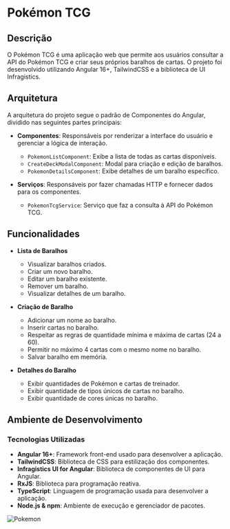 # Pokémon TCG 

## Descrição

O Pokémon TCG é uma aplicação web que permite aos usuários consultar a API do Pokémon TCG e criar seus próprios baralhos de cartas. O projeto foi desenvolvido utilizando Angular 16+, TailwindCSS e a biblioteca de UI Infragistics.

## Arquitetura

A arquitetura do projeto segue o padrão de Componentes do Angular, dividido nas seguintes partes principais:

- **Componentes**: Responsáveis por renderizar a interface do usuário e gerenciar a lógica de interação.
  - `PokemonListComponent`: Exibe a lista de todas as cartas disponíveis.
  - `CreateDeckModalComponent`: Modal para criação e edição de baralhos.
  - `PokemonDetailsComponent`: Exibe detalhes de um baralho específico.

- **Serviços**: Responsáveis por fazer chamadas HTTP e fornecer dados para os componentes.
  - `PokemonTcgService`: Serviço que faz a consulta à API do Pokémon TCG.

## Funcionalidades

- **Lista de Baralhos**
  - Visualizar baralhos criados.
  - Criar um novo baralho.
  - Editar um baralho existente.
  - Remover um baralho.
  - Visualizar detalhes de um baralho.

- **Criação de Baralho**
  - Adicionar um nome ao baralho.
  - Inserir cartas no baralho.
  - Respeitar as regras de quantidade mínima e máxima de cartas (24 a 60).
  - Permitir no máximo 4 cartas com o mesmo nome no baralho.
  - Salvar baralho em memória.

- **Detalhes do Baralho**
  - Exibir quantidades de Pokémon e cartas de treinador.
  - Exibir quantidade de tipos únicos de cartas no baralho.
  - Exibir quantidade de cores únicas no baralho.

## Ambiente de Desenvolvimento

### Tecnologias Utilizadas

- **Angular 16+**: Framework front-end usado para desenvolver a aplicação.
- **TailwindCSS**: Biblioteca de CSS para estilização dos componentes.
- **Infragistics UI for Angular**: Biblioteca de componentes de UI para Angular.
- **RxJS**: Biblioteca para programação reativa.
- **TypeScript**: Linguagem de programação usada para desenvolver a aplicação.
- **Node.js & npm**: Ambiente de execução e gerenciador de pacotes.

![Pokemon](https://imgur.com/MvzmoiZ)


